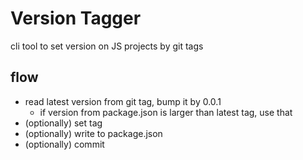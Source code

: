 # Version Tagger
cli tool to set version on JS projects by git tags

## flow
- read latest version from git tag, bump it by 0.0.1
  - if version from package.json is larger than latest tag, use that
- (optionally) set tag
- (optionally) write to package.json
- (optionally) commit